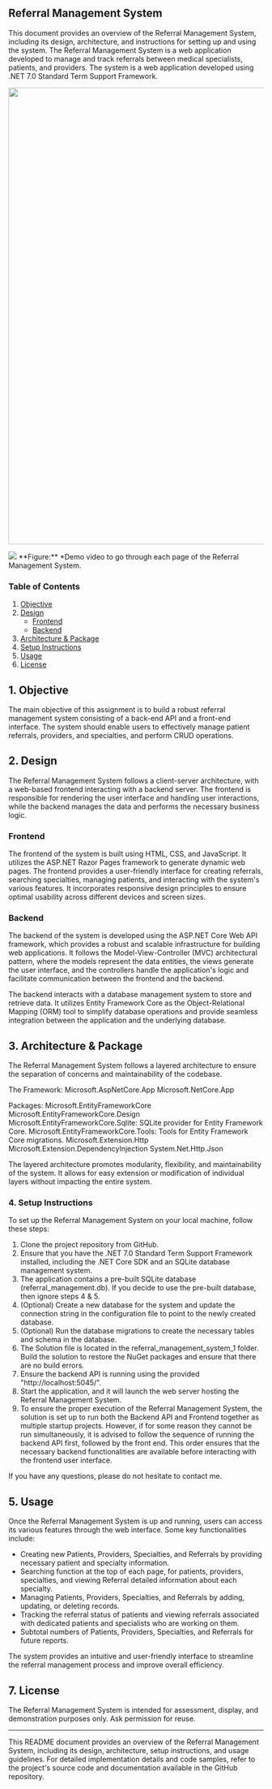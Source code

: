 ## Referral Management System

This document provides an overview of the Referral Management System, including its design, architecture, and instructions for setting up and using the system. The Referral Management System is a web application developed to manage and track referrals between medical specialists, patients, and providers. The system is a web application developed using .NET 7.0 Standard Term Support Framework.
<p align="center">
    <img src="demogif.gif", width="900">
</p>
<img src="/lajiyoujian/Referral-Management-System---Demo/main/demovideo.gif" style="max-width: 100%; display: inline-block;" data-target="animated-image.originalImage">
**Figure:** *Demo video to go through each page of the Referral Management System.

### Table of Contents
1. [Objective](#Objective)
2. [Design](#Design)
   - [Frontend](#Frontend)
   - [Backend](#Backend)
3. [Architecture & Package](#Architecture--Package)
4. [Setup Instructions](#Setup-Instructions)
5. [Usage](#Usage)
6. [License](#License)

## 1. Objective
The main objective of this assignment is to build a robust referral management system consisting of a back-end API and a front-end interface. The system should enable users to effectively manage patient referrals, providers, and specialties, and perform CRUD operations.

## 2. Design
The Referral Management System follows a client-server architecture, with a web-based frontend interacting with a backend server. The frontend is responsible for rendering the user interface and handling user interactions, while the backend manages the data and performs the necessary business logic.

### Frontend
The frontend of the system is built using HTML, CSS, and JavaScript. It utilizes the ASP.NET Razor Pages framework to generate dynamic web pages. The frontend provides a user-friendly interface for creating referrals, searching specialties, managing patients, and interacting with the system's various features. It incorporates responsive design principles to ensure optimal usability across different devices and screen sizes.

### Backend
The backend of the system is developed using the ASP.NET Core Web API framework, which provides a robust and scalable infrastructure for building web applications. It follows the Model-View-Controller (MVC) architectural pattern, where the models represent the data entities, the views generate the user interface, and the controllers handle the application's logic and facilitate communication between the frontend and the backend.

The backend interacts with a database management system to store and retrieve data. It utilizes Entity Framework Core as the Object-Relational Mapping (ORM) tool to simplify database operations and provide seamless integration between the application and the underlying database.

## 3. Architecture & Package
The Referral Management System follows a layered architecture to ensure the separation of concerns and maintainability of the codebase. 

The Framework:
Microsoft.AspNetCore.App
Microsoft.NetCore.App

Packages:
Microsoft.EntityFrameworkCore
Microsoft.EntityFrameworkCore.Design
Microsoft.EntityFrameworkCore.Sqlite: SQLite provider for Entity Framework Core.
Microsoft.EntityFrameworkCore.Tools: Tools for Entity Framework Core migrations.
Microsoft.Extension.Http
Microsoft.Extension.DependencyInjection
System.Net.Http.Json

The layered architecture promotes modularity, flexibility, and maintainability of the system. It allows for easy extension or modification of individual layers without impacting the entire system.

### 4. Setup Instructions
To set up the Referral Management System on your local machine, follow these steps:

1. Clone the project repository from GitHub.
2. Ensure that you have the .NET 7.0 Standard Term Support Framework installed, including the .NET Core SDK and an SQLite database management system.
3. The application contains a pre-built SQLite database (referral_management.db). If you decide to use the pre-built database, then ignore steps 4 & 5.
4. (Optional) Create a new database for the system and update the connection string in the configuration file to point to the newly created database.
5. (Optional) Run the database migrations to create the necessary tables and schema in the database.
6. The Solution file is located in the referral_management_system_1 folder.  Build the solution to restore the NuGet packages and ensure that there are no build errors.
7. Ensure the backend API is running using the provided "http://localhost:5045/".
8. Start the application, and it will launch the web server hosting the Referral Management System.
9. To ensure the proper execution of the Referral Management System, the solution is set up to run both the Backend API and Frontend together as multiple startup projects. However, if for some reason they cannot be run simultaneously, it is advised to follow the sequence of running the backend API first, followed by the front end. This order ensures that the necessary backend functionalities are available before interacting with the frontend user interface.

If you have any questions, please do not hesitate to contact me. 

## 5. Usage
Once the Referral Management System is up and running, users can access its various features through the web interface. Some key functionalities include:

- Creating new Patients, Providers, Specialties, and Referrals by providing necessary patient and specialty information.
- Searching function at the top of each page, for patients, providers, specialties, and viewing Referral detailed information about each specialty.
- Managing Patients, Providers, Specialties, and Referrals by adding, updating, or deleting records.
- Tracking the referral status of patients and viewing referrals associated with dedicated patients and specialists who are working on them.
- Subtotal numbers of Patients, Providers, Specialties, and Referrals for future reports.

The system provides an intuitive and user-friendly interface to streamline the referral management process and improve overall efficiency.

## 7. License
The Referral Management System is intended for assessment, display, and demonstration purposes only. Ask permission for reuse.

---

This README document provides an overview of the Referral Management System, including its design, architecture, setup instructions, and usage guidelines. For detailed implementation details and code samples, refer to the project's source code and documentation available in the GitHub repository.
